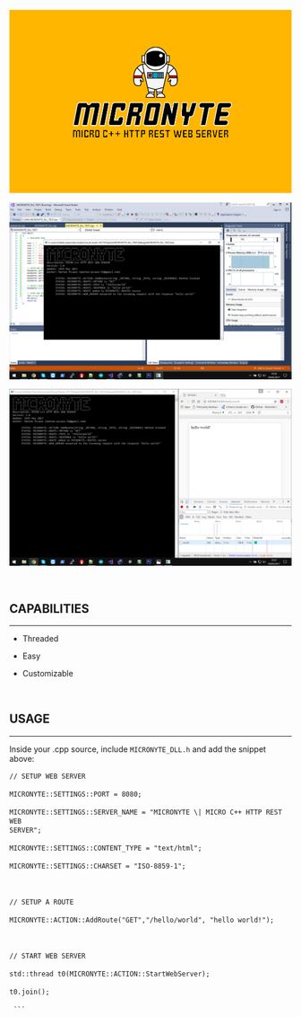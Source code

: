 ![](https://github.com/xonoxitron/MICRONYTE/blob/master/MICRONYTE.png?raw=true)

![](https://github.com/xonoxitron/MICRONYTE/blob/master/Screenshots/MICRONYTE.PNG?raw=true)

![](https://github.com/xonoxitron/MICRONYTE/blob/master/Screenshots/MICRONYTE%20TEST.PNG?raw=true)

 

## CAPABILITIES
------------

-   Threaded

-   Easy

-   Customizable

 

## USAGE
-----

Inside your .cpp source, include `MICRONYTE_DLL.h` and add the snippet above:

```
// SETUP WEB SERVER

MICRONYTE::SETTINGS::PORT = 8080;

MICRONYTE::SETTINGS::SERVER_NAME = "MICRONYTE \| MICRO C++ HTTP REST WEB
SERVER";

MICRONYTE::SETTINGS::CONTENT_TYPE = "text/html";

MICRONYTE::SETTINGS::CHARSET = "ISO-8859-1";

 

// SETUP A ROUTE

MICRONYTE::ACTION::AddRoute("GET","/hello/world", "hello world!");

	

// START WEB SERVER

std::thread t0(MICRONYTE::ACTION::StartWebServer);

t0.join();

 ```
